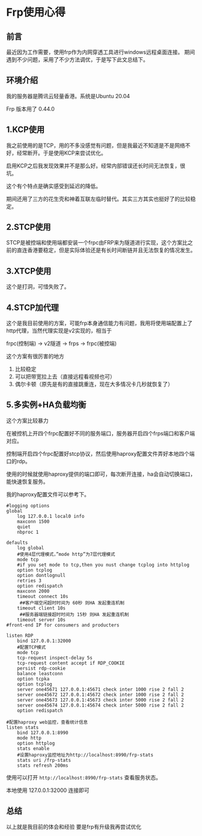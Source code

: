 # Frp使用心得

## 前言

最近因为工作需要，使用frp作为内网穿透工具进行windows远程桌面连接。
期间遇到不少问题，采用了不少方法调优，于是写下此文总结下。


## 环境介绍

我的服务器是腾讯云轻量香港。系统是Ubuntu 20.04

Frp 版本用了 0.44.0

## 1.KCP使用

我之前使用的是TCP，用的不多没感觉有问题，但是我最近不知道是不是网络不好，经常断开。于是使用KCP来尝试优化。

启用KCP之后我发现效果并不是那么好。经常内部错误还长时间无法恢复，很坑。

这个有个特点是确实感受到延迟的降低。

期间还用了三方的花生壳和神着互联左临时替代。其实三方其实也挺好了的比较稳定。


## 2.STCP使用

STCP是被控端和使用端都安装一个frpc由FRP来为隧道进行实现，这个方案比之前的直连香港要稳定，但是实际体验还是有长时间断链并且无法恢复的情况发生。

## 3.XTCP使用

这个是打洞，可惜失败了。

## 4.STCP加代理

这个是我目前使用的方案，可能frp本身通信能力有问题，我用将使用端配置上了http代理，当然代理实现是v2实现的，相当于

frpc(控制端) -> v2隧道 -> frps -> frpc(被控端)

这个方案有很厉害的地方
1. 比较稳定
2. 可以把带宽拉上去（直接远程看视频也可）
3. 偶尔卡顿（原先是有的直接跳重连，现在大多情况卡几秒就恢复了）


## 5.多实例+HA负载均衡

这个方案比较暴力

在被控机上开四个frpc配置好不同的服务端口，服务器开启四个frps端口和客户端对应。

控制端开启四个frpc配置好stcp协议，然后使用haproxy配置文件弄好本地四个端口的rdp。

使用的时候就使用haproxy提供的端口即可，每次断开连接，ha会自动切换端口，能快速恢复服务。

我的haproxy配置文件可以参考下。

```
#logging options
global
    log 127.0.0.1 local0 info
    maxconn 1500
    quiet
    nbproc 1

defaults
    log global
    #使用4层代理模式，”mode http”为7层代理模式
    mode tcp
    #if you set mode to tcp,then you nust change tcplog into httplog
    option tcplog
    option dontlognull
    retries 3
    option redispatch
    maxconn 2000
    timeout connect 10s
     ##客户端空闲超时时间为 60秒 则HA 发起重连机制
    timeout client 10s
     ##服务器端链接超时时间为 15秒 则HA 发起重连机制
    timeout server 10s 
#front-end IP for consumers and producters

listen RDP
    bind 127.0.0.1:32000
    #配置TCP模式
    mode tcp
    tcp-request inspect-delay 5s
    tcp-request content accept if RDP_COOKIE
    persist rdp-cookie
    balance leastconn
    option tcpka
    option tcplog
    server one45671	127.0.0.1:45671 check inter 1000 rise 2 fall 2
    server one45672	127.0.0.1:45672 check inter 1000 rise 2 fall 2
    server one45673	127.0.0.1:45673 check inter 5000 rise 2 fall 2
    server one45674	127.0.0.1:45674 check inter 5000 rise 2 fall 2
    option redispatch
        
#配置haproxy web监控，查看统计信息
listen stats
    bind 127.0.0.1:8990
    mode http
    option httplog
    stats enable
    #设置haproxy监控地址为http://localhost:8990/frp-stats
    stats uri /frp-stats
    stats refresh 200ms
```

使用可以打开 `http://localhost:8990/frp-stats` 查看服务状态。

本地使用 127.0.0.1:32000 连接即可




## 总结
以上就是我目前的体会和经验
要是frp有升级我再尝试优化